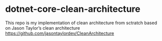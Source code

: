 # dotnet-core-clean-architecture
This repo is my implementation of clean architecture from sctratch based on Jason Taylor’s clean architecture 
https://github.com/jasontaylordev/CleanArchitecture
